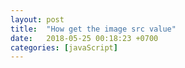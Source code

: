 ```yaml
---
layout: post
title:  "How get the image src value"
date:   2018-05-25 00:18:23 +0700
categories: [javaScript]
---
```


